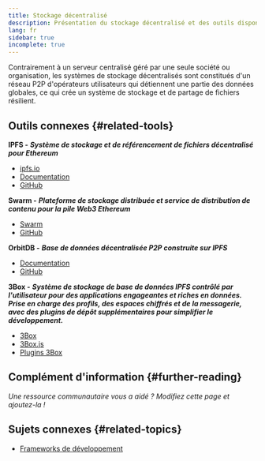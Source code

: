 ```yaml
---
title: Stockage décentralisé
description: Présentation du stockage décentralisé et des outils disponibles à intégrer dans une DApp
lang: fr
sidebar: true
incomplete: true
---
```


Contrairement à un serveur centralisé géré par une seule société ou organisation, les systèmes de stockage décentralisés sont constitués d'un réseau P2P d'opérateurs utilisateurs qui détiennent une partie des données globales, ce qui crée un système de stockage et de partage de fichiers résilient.

## Outils connexes {#related-tools}

**IPFS -** **_Système de stockage et de référencement de fichiers décentralisé pour Ethereum_**

- [ipfs.io](https://ipfs.io/)
- [Documentation](https://docs.ipfs.io/)
- [GitHub](https://github.com/ipfs/ipfs)

**Swarm -** **_Plateforme de stockage distribuée et service de distribution de contenu pour la pile Web3 Ethereum_**

- [Swarm](https://ethersphere.github.io/swarm-home/)
- [GitHub](https://github.com/ethersphere/swarm)

**OrbitDB -** **_Base de données décentralisée P2P construite sur IPFS_**

- [Documentation](https://github.com/orbitdb/field-manual)
- [GitHub](https://github.com/orbitdb/orbit-db)

**3Box -** **_Système de stockage de base de données IPFS contrôlé par l'utilisateur pour des applications engageantes et riches en données. Prise en charge des profils, des espaces chiffrés et de la messagerie, avec des plugins de dépôt supplémentaires pour simplifier le développement._**

- [3Box](https://3box.io)
- [3Box.js](https://github.com/3box/3box-js)
- [Plugins 3Box](https://docs.3box.io/build/plugins)

## Complément d'information {#further-reading}

_Une ressource communautaire vous a aidé ? Modifiez cette page et ajoutez-la !_

## Sujets connexes {#related-topics}

- [Frameworks de développement](/en/developers/docs/frameworks/)

